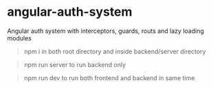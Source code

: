 # angular-auth-system
Angular auth system with interceptors, guards, routs and lazy loading modules

> npm i in both root directory and inside backend/server directory

> npm run server to run backend only

> npm run dev to run both frontend and backend in same time
